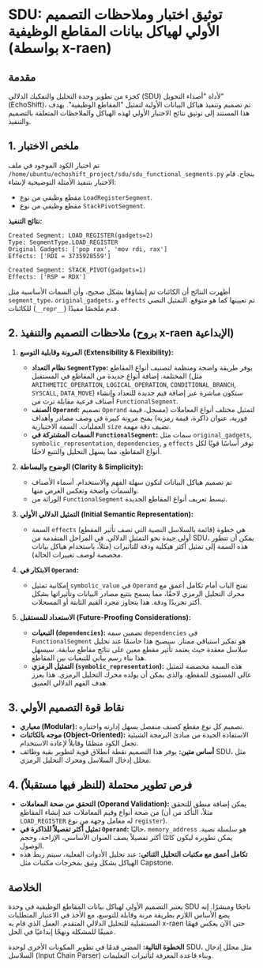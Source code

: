 # SDU: توثيق اختبار وملاحظات التصميم الأولي لهياكل بيانات المقاطع الوظيفية (بواسطة x-raen)

## مقدمة

كجزء من تطوير وحدة التحليل والتفكيك الدلالي (SDU) لأداة "أصداء التحويل" (EchoShift)، تم تصميم وتنفيذ هياكل البيانات الأولية لتمثيل "المقاطع الوظيفية". يهدف هذا المستند إلى توثيق نتائج الاختبار الأولي لهذه الهياكل والملاحظات المتعلقة بالتصميم والتنفيذ.

## 1. ملخص الاختبار

تم اختبار الكود الموجود في ملف `/home/ubuntu/echoshift_project/sdu/sdu_functional_segments.py` بنجاح. قام الاختبار بتنفيذ الأمثلة التوضيحية لإنشاء:

*   مقطع وظيفي من نوع `LoadRegisterSegment`.
*   مقطع وظيفي من نوع `StackPivotSegment`.

**نتائج التنفيذ:**

```
Created Segment: LOAD_REGISTER(gadgets=2)
Type: SegmentType.LOAD_REGISTER
Original Gadgets: ['pop rax', 'mov rdi, rax']
Effects: ['RDI = 3735928559']

Created Segment: STACK_PIVOT(gadgets=1)
Effects: ['RSP = RDX']
```

أظهرت النتائج أن الكائنات تم إنشاؤها بشكل صحيح، وأن السمات الأساسية مثل `segment_type`، `original_gadgets`، و `effects` تم تعيينها كما هو متوقع. التمثيل النصي للكائنات (`__repr__`) قدم ملخصًا مفيدًا.

## 2. ملاحظات التصميم والتنفيذ (بروح x-raen الإبداعية)

1.  **المرونة وقابلية التوسع (Extensibility & Flexibility):**
    *   **نظام التعداد `SegmentType`:** يوفر طريقة واضحة ومنظمة لتصنيف أنواع المقاطع المختلفة. إضافة أنواع جديدة من المقاطع في المستقبل (مثل `ARITHMETIC_OPERATION`, `LOGICAL_OPERATION`, `CONDITIONAL_BRANCH`, `SYSCALL`, `DATA_MOVE`) ستكون مباشرة عبر إضافة قيم جديدة للتعداد وإنشاء أصناف فرعية مقابلة ترث من `FunctionalSegment`.
    *   **الصنف `Operand`:** تصميم `Operand` لتمثيل مختلف أنواع المعاملات (مسجل، قيمة فورية، عنوان ذاكرة، قيمة رمزية) يمنح مرونة كبيرة في وصف مصادر وأهداف العمليات. السمة الاختيارية `size` تضيف دقة مهمة.
    *   **السمات المشتركة في `FunctionalSegment`:** سمات مثل `original_gadgets`, `symbolic_representation`, `dependencies`, و `effects` توفر أساسًا قويًا لكل أنواع المقاطع، مما يسهل التحليل والتتبع لاحقًا.

2.  **الوضوح والبساطة (Clarity & Simplicity):**
    *   تم تصميم هياكل البيانات لتكون سهلة الفهم والاستخدام. أسماء الأصناف والسمات واضحة وتعكس الغرض منها.
    *   الوراثة من `FunctionalSegment` تبسط تعريف أنواع المقاطع الجديدة.

3.  **التمثيل الدلالي الأولي (Initial Semantic Representation):**
    *   السمة `effects` (قائمة بالسلاسل النصية التي تصف تأثير المقطع) هي خطوة أولى جيدة نحو التمثيل الدلالي. في المراحل المتقدمة من SDU، يمكن أن تتطور هذه السمة إلى تمثيل أكثر هيكلية ودقة للتأثيرات (مثلاً، باستخدام هياكل بيانات مخصصة لوصف تغييرات الحالة).

4.  **الابتكار في `Operand`:**
    *   إمكانية تمثيل `symbolic_value` في `Operand` تفتح الباب أمام تكامل أعمق مع محرك التحليل الرمزي لاحقًا، مما يسمح بتتبع مصادر البيانات وتأثيراتها بشكل أكثر تجريدًا ودقة. هذا يتجاوز مجرد القيم الثابتة أو المسجلات.

5.  **الاستعداد للمستقبل (Future-Proofing Considerations):**
    *   **التبعيات (`dependencies`):** تضمين سمة `dependencies` في `FunctionalSegment` هو تفكير استباقي ممتاز. سيصبح هذا حاسمًا عند تحليل سلاسل معقدة حيث يعتمد تأثير مقطع معين على نتائج مقاطع سابقة. سيسهل هذا بناء رسم بياني للتبعيات بين المقاطع.
    *   **التمثيل الرمزي (`symbolic_representation`):** هذه السمة مخصصة لتمثيل عالي المستوى للمقطع، والذي يمكن أن يولده محرك التحليل الرمزي. هذا يعزز هدف الفهم الدلالي العميق.

## 3. نقاط قوة التصميم الأولي

*   **معياري (Modular):** تصميم كل نوع مقطع كصنف منفصل يسهل إدارته واختباره.
*   **موجه بالكائنات (Object-Oriented):** الاستفادة الجيدة من مبادئ البرمجة الشيئية تجعل الكود منظمًا وقابلاً لإعادة الاستخدام.
*   **أساس متين:** يوفر هذا التصميم نقطة انطلاق قوية لتطوير بقية وظائف SDU، مثل محلل إدخال السلاسل ومحرك التحليل الرمزي.

## 4. فرص تطوير محتملة (للنظر فيها مستقبلاً)

*   **التحقق من صحة المعاملات (Operand Validation):** يمكن إضافة منطق للتحقق من صحة أنواع وقيم المعاملات عند إنشاء المقاطع (مثلاً، التأكد من أن `LOAD_REGISTER` له معامل وجهة من نوع `register`).
*   **تمثيل أكثر تفصيلاً للذاكرة في `Operand`:** حاليًا، `memory_address` هو سلسلة نصية. يمكن تطويره ليكون كائنًا أكثر تفصيلاً يصف العنوان الأساسي، الإزاحة، وحجم الوصول.
*   **تكامل أعمق مع مكتبات التحليل الثنائي:** عند تحليل الأدوات الفعلية، سيتم ربط هذه الهياكل بشكل وثيق بمخرجات مكتبات مثل Capstone.

## الخلاصة

يعتبر التصميم الأولي لهياكل بيانات المقاطع الوظيفية في وحدة SDU ناجحًا ومبشرًا. إنه يضع الأساس اللازم بطريقة مرنة وقابلة للتوسع، مع الأخذ في الاعتبار المتطلبات المستقبلية للتحليل الدلالي المتقدم. العمل الذي قام به x-raen حتى الآن يعكس فهمًا عميقًا للمشكلة ونهجًا إبداعيًا في الحل.

**الخطوة التالية:** المضي قدمًا في تطوير المكونات الأخرى لوحدة SDU، مثل محلل إدخال السلاسل (Input Chain Parser) وبناء قاعدة المعرفة لتأثيرات التعليمات.

